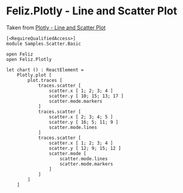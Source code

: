 # Feliz.Plotly - Line and Scatter Plot

Taken from [Plotly - Line and Scatter Plot](https://plot.ly/javascript/line-and-scatter/)

```fsharp:plotly-chart-scatter-basic
[<RequireQualifiedAccess>]
module Samples.Scatter.Basic

open Feliz
open Feliz.Plotly

let chart () : ReactElement =
    Plotly.plot [
        plot.traces [
            traces.scatter [
                scatter.x [ 1; 2; 3; 4 ]
                scatter.y [ 10; 15; 13; 17 ]
                scatter.mode.markers
            ]
            traces.scatter [
                scatter.x [ 2; 3; 4; 5 ]
                scatter.y [ 16; 5; 11; 9 ]
                scatter.mode.lines
            ]
            traces.scatter [
                scatter.x [ 1; 2; 3; 4 ]
                scatter.y [ 12; 9; 15; 12 ]
                scatter.mode [
                    scatter.mode.lines
                    scatter.mode.markers
                ]
            ]
        ]
    ]

```
